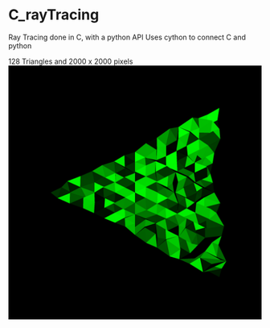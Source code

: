 # C_rayTracing

Ray Tracing done in C, with a python API
Uses cython to connect C and python

128 Triangles and 2000 x 2000 pixels
![Example of result](test128.png)

